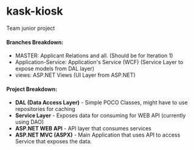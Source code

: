 # kask-kiosk
Team junior project

#### Branches Breakdown:
* MASTER:                 Applicant Relations and all.  (Should be for Iteration 1)
* Application-Service:    Application's Service (WCF)   (Service Layer to expose models from DAL layer)
* views:                  ASP.NET Views                 (UI Layer from ASP.NET)

#### Project Breakdown:
* **DAL (Data Access Layer)** - Simple POCO Classes, might have to use repositories for caching
* **Service Layer**           - Exposes data for consuming for WEB API (currently using DAO)
* **ASP.NET WEB API**         - API layer that consumes services
* **ASP.NET MVC (ASPX)**      - Main Application that uses API to access Service that exposes the data.
